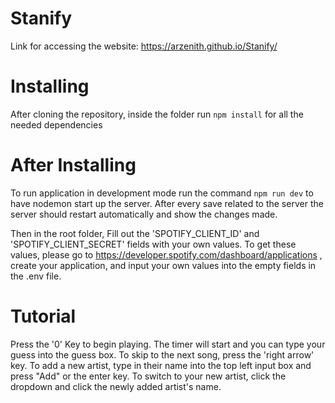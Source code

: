 # Stanify

Link for accessing the website:
https://arzenith.github.io/Stanify/

# Installing
After cloning the repository, inside the folder run `npm install` for all the needed dependencies

# After Installing
To run application in development mode run the command `npm run dev` to have nodemon start up the server. After every save related to the server the server should restart automatically and show the changes made.

Then in the root folder, Fill out the 'SPOTIFY_CLIENT_ID' and 'SPOTIFY_CLIENT_SECRET' fields with your own values. To get these values, please go to https://developer.spotify.com/dashboard/applications , create your application, and input your own values into the empty fields in the .env file.

# Tutorial
Press the '0' Key to begin playing. The timer will start and you can type your guess into the guess box. To skip to the next song, press the 'right arrow' key. To add a new artist, type in their name into the top left input box and press "Add" or the enter key. To switch to your new artist, click the dropdown and click the newly added artist's name.
